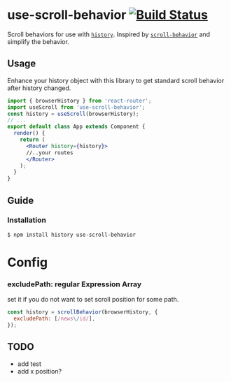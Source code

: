 # use-scroll-behavior [![Build Status](https://travis-ci.org/blackbing/use-scroll-behavior.svg?branch=master)](https://travis-ci.org/blackbing/use-scroll-behavior)

Scroll behaviors for use with [`history`](https://github.com/reactjs/history). Inspired by [`scroll-behavior`](https://github.com/taion/scroll-behavior) and simplify the behavior.

## Usage

Enhance your history object with this library to get standard scroll behavior after history changed.

```jsx
import { browserHistory } from 'react-router';
import useScroll from 'use-scroll-behavior';
const history = useScroll(browserHistory);
// ...
export default class App extends Component {
  render() {
    return (
      <Router history={history}>
      //..your routes
      </Router>
    );
  }
}
```

## Guide

### Installation

```
$ npm install history use-scroll-behavior
```

# Config
### excludePath: regular Expression Array
set it if you do not want to set scroll position for some path.
```js
const history = scrollBehavior(browserHistory, {
  excludePath: [/news\/id/],
});
```
## TODO
* add test
* add x position?


